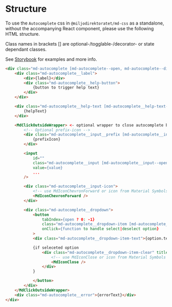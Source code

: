# Structure

To use the `Autocomplete` css in `@miljodirektoratet/md-css` as a standalone, without the accompanying React component, please use the following HTML structure.

Class names in brackets [] are optional-/togglable-/decorator- or state dependant classes.

See [Storybook](https://miljodir.github.io/md-components) for examples and more info.

```html
<div class="md-autocomplete [md-autocomplete--open, md-autocomplete--disabled, md-autocomplete--medium, md-autocomplete--small, md-autocomplete--error]">
    <div class="md-autocomplete__label">
        <div>{label}</div>
        <div class="md-autocomplete__help-button">
            {button to trigger help text}
        </div>
    </div>

    <div class="md-autocomplete__help-text [md-autocomplete__help-text--open]">
        {helpText}
    </div>

    <MdClickOutsideWrapper> <- optional wrapper to close autocomplete box when clicking outside
        <!-- Optional prefix-icon -->
        <div class="md-autocomplete__input__prefix [md-autocomplete__input__prefix--disabled]">
            {prefixIcon}
        </div>

        <input
            id=""
            class="md-autocomplete__input [md-autocomplete__input--open, md-autocomplete__input--error, md-autocomplete__input--has-prefix]"
            value={value}
            ...
        />

        <div class="md-autocomplete__input-icon">
            <!-- use MdIconChevronForward or icon from Material Symbols here -->
            <MdIconChevronForward />
        </div>

        <div class="md-autocomplete__dropdown">
            <button
                tabIndex={open ? 0: -1}
                class="md-autocomplete__dropdown-item [md-autocomplete__dropdown-item--selected]"
                onClick={function to handle select|deselect option}
            >
            <div class="md-autocomplete__dropdown-item-text">{option.text}</div>

            {if seleceted option
                <div class="md-autocomplete__dropdown-item-clear" title="Klikk for å fjerne valg">
                    <!-- use MdIconClose or icon from Material Symbols here -->
                    <MdIconClose />
                </div>
            }

            </button>
        </div>
    </MdClickOutsideWrapper>
    <div class="md-autocomplete__error">{errorText}</div>
</div>
```
